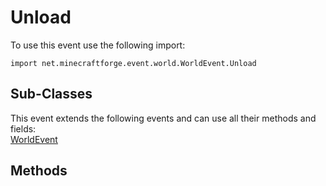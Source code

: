 # Unload

To use this event use the following import:
```groovy:no-line-numbers
import net.minecraftforge.event.world.WorldEvent.Unload
```

## Sub-Classes
This event extends the following events and can use all their methods and fields: <br>
[WorldEvent](../world_event/index.md)

## Methods
